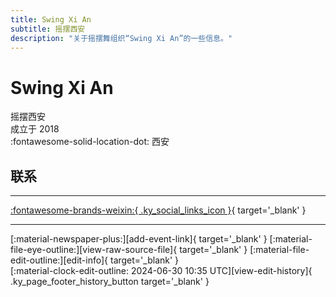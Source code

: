 ```yaml
---
title: Swing Xi An
subtitle: 摇摆西安
description: "关于摇摆舞组织“Swing Xi An”的一些信息。"
---
```


# Swing Xi An

摇摆西安  
成立于 2018  
:fontawesome-solid-location-dot: 西安  


## 联系


---

 [:fontawesome-brands-weixin:{ .ky_social_links_icon }](# "SwingXian"){ target='_blank' }

---

<div class="ky_page_footer" markdown>
<div class="ky_page_footer_trailing" markdown="span">
[:material-newspaper-plus:][add-event-link]{ target='_blank' }
[:material-file-eye-outline:][view-raw-source-file]{ target='_blank' }
[:material-file-edit-outline:][edit-info]{ target='_blank' }
</div>
<div class="ky_page_footer_leading" markdown="span">
[:material-clock-edit-outline: 2024-06-30 10:35 UTC][view-edit-history]{ .ky_page_footer_history_button target='_blank' }
</div>
</div>

[add-event-link]: https://github.com/swingdance/events/issues/new?assignees=&labels=add+event&projects=&template=02-add_entity.yml&title=%5Bcn%5D%20%3CName%3E&region=cn&province=Shaanxi&city=Xian&org_id=swing-xi-an "添加活动"
[view-raw-source-file]: https://github.com/swingdance/orgs/blob/main/cn/swing-xi-an.json "查看原始源文件"
[edit-info]: https://github.com/swingdance/orgs/issues/new?assignees=&labels=update+org&projects=&template=03-update_entity.yml&title=%5Bcn%5D%20Swing%20Xi%20An&region=cn&id=swing-xi-an&name=Swing%20Xi%20An "编辑信息"

[view-edit-history]: https://github.com/swingdance/orgs/commits/main/cn/swing-xi-an.json "查看编辑历史"
